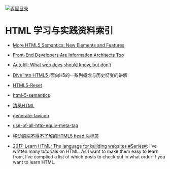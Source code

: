 [![返回目录](https://parg.co/UGo)](https://parg.co/b4z) 
 
 
 
 

# HTML 学习与实践资料索引


- [More HTML5 Semantics: New Elements and Features](http://6me.us/RAy)

- [Front-End Developers Are Information Architects Too](https://24ways.org/2016/front-end-developers-are-information-architects-too)

- [Autofill: What web devs should know, but don’t](https://cloudfour.com/thinks/autofill-what-web-devs-should-know-but-dont/)

- [Dive Into HTML5 ](http://diveintohtml5.info/table-of-contents.html#storage):面向H5的一系列概念与历史衍变的讲解

- [HTML5-Reset](https://github.com/murtaugh/HTML5-Reset)

- [html-5-semantics](http://www.hongkiat.com/blog/html-5-semantics/)

- [清蒸HTML](https://zhuanlan.zhihu.com/p/22909445)

- [generate-favicon](http://www.generate-favicon.com/)

- [use-of-all-http-equiv-meta-tag](http://www.frontendevelopers.com/use-of-all-http-equiv-meta-tag/)

- [移动前端不得不了解的HTML5 head 头标签](http://www.css88.com/archives/6410)

- [2017-Learn HTML: The language for building websites #Series#](https://codetheweb.blog/learn/html/): 
I’ve written many tutorials on HTML. As I want to make them easy to learn from, I’ve complied a list of which posts to check out in what order if you want to learn HTML. 